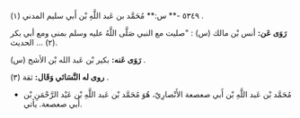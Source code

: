 ٥٣٤٩ -** س:** مُحَمَّد بن عَبد اللَّهِ بْن أَبي سليم المدني (١) .

**رَوَى عَن:** أنس بْن مالك (س) : "صليت مع النبي صَلَّى اللَّهُ عليه وسلم بمنى ومع أبي بكر (٢) ... الحديث.

**رَوَى عَنه:** بكير بْن عَبد الله بْن الأشج (س) .

**روى له النَّسَائي وَقَال:** ثقة (٣) .

- مُحَمَّد بْن عَبد اللَّهِ بْن أَبي صعصعة الأَنْصارِيّ، هُوَ مُحَمَّد بْن عَبد اللَّهِ بْن عَبْد الرَّحْمَنِ بْن أَبي صعصعة. يأتي.